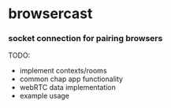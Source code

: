 browsercast
===========
### socket connection for pairing browsers

TODO:
- implement contexts/rooms
- common chap app functionality
- webRTC data implementation
- example usage